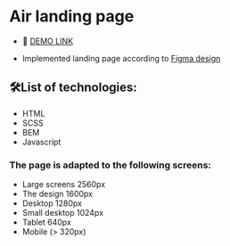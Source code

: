 # Air landing page

- 👀 [DEMO LINK](https://ydashko.github.io/air/)

- Implemented landing page according to [Figma design](https://www.figma.com/file/7qwsWggv9BAxMi2VPhBuPr/Air-(formerly-Dia)?node-id=9138%3A35)

## 🛠List of technologies:
- HTML
- SCSS
- BEM
- Javascript

### The page is adapted to the following screens:
- Large screens 2560px
- The design 1600px
- Desktop 1280px
- Small desktop 1024px
- Tablet 640px
- Mobile (> 320px)
